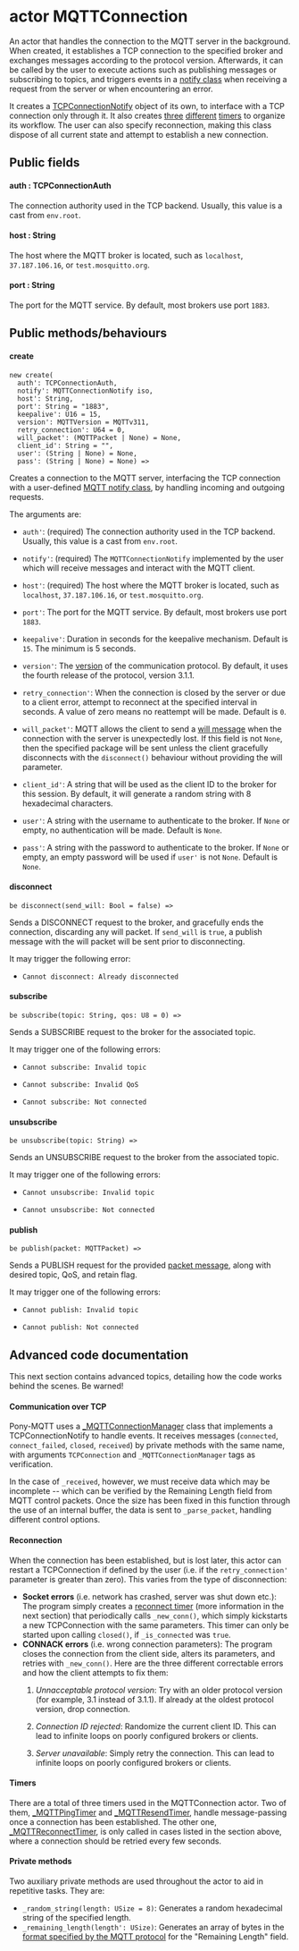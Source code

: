 # actor MQTTConnection

An actor that handles the connection to the MQTT server in the background. When created, it establishes a TCP connection to the specified broker and exchanges messages according to the protocol version. Afterwards, it can be called by the user to execute actions such as publishing messages or subscribing to topics, and triggers events in a [notify class](//classes/interface-mqttconnectionnotify.md) when receiving a request from the server or when encountering an error.

It creates a [TCPConnectionNotify](//classes/class-mqttconnectionmanager.md) object of its own, to interface with a TCP connection only through it. It also creates [three](//classes/class-mqttpingtimer.md) [different](//classes/class-mqttresendtimer.md) [timers](/classes/class-mqttreconnecttimer.md) to organize its workflow. The user can also specify reconnection, making this class dispose of all current state and attempt to establish a new connection.

## Public fields

#### auth : TCPConnectionAuth

The connection authority used in the TCP backend. Usually, this value is a cast from `env.root`.

#### host : String

The host where the MQTT broker is located, such as `localhost`, `37.187.106.16`, or `test.mosquitto.org`.

#### port : String

The port for the MQTT service. By default, most brokers use port `1883`.

## Public methods/behaviours

#### create

```pony
new create(
  auth': TCPConnectionAuth,
  notify': MQTTConnectionNotify iso,
  host': String,
  port': String = "1883",
  keepalive': U16 = 15,
  version': MQTTVersion = MQTTv311,
  retry_connection': U64 = 0,
  will_packet': (MQTTPacket | None) = None,
  client_id': String = "",
  user': (String | None) = None,
  pass': (String | None) = None) =>
```

Creates a connection to the MQTT server, interfacing the TCP connection with a user-defined [MQTT notify class](//classes/interface-mqttconnectionnotify.md), by handling incoming and outgoing requests.

The arguments are:

* `auth'`: \(required\) The connection authority used in the TCP backend. Usually, this value is a cast from `env.root`.

* `notify'`: \(required\) The `MQTTConnectionNotify` implemented by the user which will receive messages and interact with the MQTT client.

* `host'`: \(required\) The host where the MQTT broker is located, such as `localhost`, `37.187.106.16`, or `test.mosquitto.org`.

* `port'`: The port for the MQTT service. By default, most brokers use port `1883`.

* `keepalive'`: Duration in seconds for the keepalive mechanism. Default is `15`. The minimum is 5 seconds.

* `version'`: The [version](//classes/type-mqttversion.md) of the communication protocol. By default, it uses the fourth release of the protocol, version 3.1.1.

* `retry_connection'`: When the connection is closed by the server or due to a client error, attempt to reconnect at the specified interval in seconds. A value of zero means no reattempt will be made. Default is `0`.

* `will_packet'`: MQTT allows the client to send a [will message](http://docs.oasis-open.org/mqtt/mqtt/v3.1.1/os/mqtt-v3.1.1-os.html#_Will_Flag) when the connection with the server is unexpectedly lost. If this field is not `None`, then the specified package will be sent unless the client gracefully disconnects with the `disconnect()` behaviour without providing the will parameter.

* `client_id'`: A string that will be used as the client ID to the broker for this session. By default, it will generate a random string with 8 hexadecimal characters.

* `user'`: A string with the username to authenticate to the broker. If `None` or empty, no authentication will be made. Default is `None`.

* `pass'`: A string with the password to authenticate to the broker. If `None` or empty, an empty password will be used if `user'` is not `None`. Default is `None`.

#### disconnect

```pony
be disconnect(send_will: Bool = false) =>
```

Sends a DISCONNECT request to the broker, and gracefully ends the connection, discarding any will packet. If `send_will` is `true`, a publish message with the will packet will be sent prior to disconnecting.

It may trigger the following error:

* `Cannot disconnect: Already disconnected`

#### subscribe

```pony
be subscribe(topic: String, qos: U8 = 0) =>
```

Sends a SUBSCRIBE request to the broker for the associated topic.

It may trigger one of the following errors:

* `Cannot subscribe: Invalid topic`

* `Cannot subscribe: Invalid QoS`

* `Cannot subscribe: Not connected`

#### unsubscribe

```pony
be unsubscribe(topic: String) =>
```

Sends an UNSUBSCRIBE request to the broker from the associated topic.

It may trigger one of the following errors:

* `Cannot unsubscribe: Invalid topic`

* `Cannot unsubscribe: Not connected`

#### publish

```pony
be publish(packet: MQTTPacket) =>
```

Sends a PUBLISH request for the provided [packet message](//classes/class-mqttpacket.md), along with desired topic, QoS, and retain flag.

It may trigger one of the following errors:

* `Cannot publish: Invalid topic`

* `Cannot publish: Not connected`

## Advanced code documentation

This next section contains advanced topics, detailing how the code works behind the scenes. Be warned!

#### Communication over TCP

Pony-MQTT uses a [\_MQTTConnectionManager](//classes/class-mqttconnectionmanager.md) class that implements a TCPConnectionNotify to handle events. It receives messages \(`connected`, `connect_failed`, `closed`, `received`\) by private methods with the same name, with arguments `TCPConnection` and `_MQTTConnectionManager` tags as verification.

In the case of `_received`, however, we must receive data which may be incomplete -- which can be verified by the Remaining Length field from MQTT control packets. Once the size has been fixed in this function through the use of an internal buffer, the data is sent to `_parse_packet`, handling different control options.

#### Reconnection

When the connection has been established, but is lost later, this actor can restart a TCPConnection if defined by the user \(i.e. if the `retry_connection'` parameter is greater than zero\). This varies from the type of disconnection:

* **Socket errors** \(i.e. network has crashed, server was shut down etc.\): The program simply creates a [reconnect timer](/classes/class-mqttreconnecttimer.md) \(more information in the next section\) that periodically calls `_new_conn()`, which simply kickstarts a new TCPConnection with the same parameters. This timer can only be started upon calling `closed()`, if `_is_connected` was `true`.
* **CONNACK errors** \(i.e. wrong connection parameters\): The program closes the connection from the client side, alters its parameters, and retries with `_new_conn()`. Here are the three different correctable errors and how the client attempts to fix them:
  1. _Unnacceptable protocol version_: Try with an older protocol version \(for example, 3.1 instead of 3.1.1\). If already at the oldest protocol version, drop connection.

  1. _Connection ID rejected_: Randomize the current client ID. This can lead to infinite loops on poorly configured brokers or clients.

  2. _Server unavailable_: Simply retry the connection. This can lead to infinite loops on poorly configured brokers or clients.

#### Timers

There are a total of three timers used in the MQTTConnection actor. Two of them, [\_MQTTPingTimer](//classes/class-mqttpingtimer.md) and [\_MQTTResendTimer](//classes/class-mqttresendtimer.md), handle message-passing once a connection has been established. The other one, [\_MQTTReconnectTimer](/classes/class-mqttreconnecttimer.md), is only called in cases listed in the section above, where a connection should be retried every few seconds.

#### Private methods

Two auxiliary private methods are used throughout the actor to aid in repetitive tasks. They are:

* `_random_string(length: USize = 8)`: Generates a random hexadecimal string of the specified length.
* `_remaining_length(length': USize)`: Generates an array of bytes in the [format specified by the MQTT protocol](http://docs.oasis-open.org/mqtt/mqtt/v3.1.1/os/mqtt-v3.1.1-os.html#_Toc398718023) for the "Remaining Length" field.
